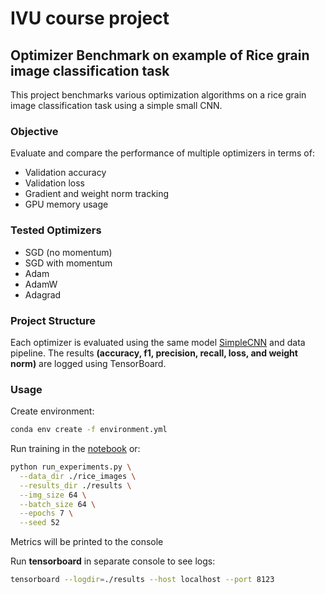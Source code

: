 # IVU course project


## Optimizer Benchmark on example of Rice grain image classification task
This project benchmarks various optimization algorithms on a rice grain image classification task using a simple small CNN.

### Objective
Evaluate and compare the performance of multiple optimizers in terms of:
- Validation accuracy
- Validation loss
- Gradient and weight norm tracking
- GPU memory usage

### Tested Optimizers
- SGD (no momentum)
- SGD with momentum
- Adam
- AdamW
- Adagrad

### Project Structure
Each optimizer is evaluated using the same model [SimpleCNN](./model.py) and data pipeline. The results **(accuracy, f1, precision, recall, loss, and weight norm)** are logged using TensorBoard.

### Usage
Create environment:
```bash
conda env create -f environment.yml
```

Run training in the [notebook](TrainingPipeline.ipynb) or:
```bash
python run_experiments.py \
  --data_dir ./rice_images \
  --results_dir ./results \
  --img_size 64 \
  --batch_size 64 \
  --epochs 7 \
  --seed 52
```
Metrics will be printed to the console


Run **tensorboard** in separate console to see logs:
```bash
tensorboard --logdir=./results --host localhost --port 8123
```



